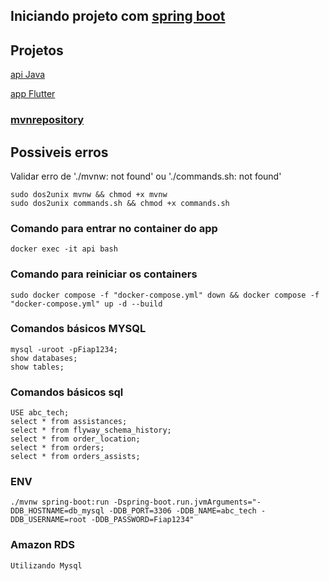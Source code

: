## Iniciando projeto com [spring boot](https://github.com/FranciscoWallison/abctechapi_11AOJO)

## Projetos
[api Java](https://github.com/FranciscoWallison/abctechapi_11AOJO)

[app Flutter](https://github.com/FranciscoWallison/abc_tech_app_11aojo)

### [mvnrepository](https://mvnrepository.com/)


## Possiveis erros

Validar erro de './mvnw: not found' ou  './commands.sh: not found' 

````
sudo dos2unix mvnw && chmod +x mvnw
sudo dos2unix commands.sh && chmod +x commands.sh
````
### Comando para entrar no container do app
````
docker exec -it api bash
````
### Comando para reiniciar os containers
````
sudo docker compose -f "docker-compose.yml" down && docker compose -f "docker-compose.yml" up -d --build
````

### Comandos básicos MYSQL
````
mysql -uroot -pFiap1234;
show databases;
show tables;
````

### Comandos básicos sql
````
USE abc_tech;
select * from assistances;
select * from flyway_schema_history;
select * from order_location;
select * from orders;
select * from orders_assists;
````

### ENV
````
./mvnw spring-boot:run -Dspring-boot.run.jvmArguments="-DDB_HOSTNAME=db_mysql -DDB_PORT=3306 -DDB_NAME=abc_tech -DDB_USERNAME=root -DDB_PASSWORD=Fiap1234"
````


### Amazon RDS
````
Utilizando Mysql
````

